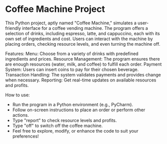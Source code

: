 # Coffee Machine Project

This Python project, aptly named "Coffee Machine," simulates a user-friendly interface for a coffee vending machine. The program offers a selection of drinks, including espresso, latte, and cappuccino, each with its own set of ingredients and cost. Users can interact with the machine by placing orders, checking resource levels, and even turning the machine off.

Features:
Menu: Choose from a variety of drinks with predefined ingredients and prices.
Resource Management: The program ensures there are enough resources (water, milk, and coffee) to fulfill each order.
Payment System: Users can insert coins to pay for their chosen beverage.
Transaction Handling: The system validates payments and provides change when necessary.
Reporting: Get real-time updates on available resources and profits.

How to use:
* Run the program in a Python environment (e.g., PyCharm).
* Follow on-screen instructions to place an order or perform other actions.
* Type "report" to check resource levels and profits.
* Type "off" to switch off the coffee machine.
* Feel free to explore, modify, or enhance the code to suit your preferences!
